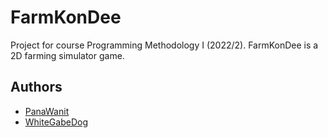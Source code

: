 # FarmKonDee
Project for course Programming Methodology I (2022/2). 
FarmKonDee is a 2D farming simulator game.

## Authors
- [PanaWanit](https://github.com/PanaWanit)
-  [WhiteGabeDog](https://github.com/WhiteGabeDog)